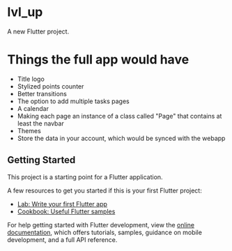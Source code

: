 # lvl_up

A new Flutter project.

# Things the full app would have

- Title logo
- Stylized points counter
- Better transitions
- The option to add multiple tasks pages
- A calendar
- Making each page an instance of a class called "Page" that contains at least the navbar
- Themes
- Store the data in your account, which would be synced with the webapp

## Getting Started

This project is a starting point for a Flutter application.

A few resources to get you started if this is your first Flutter project:

- [Lab: Write your first Flutter app](https://docs.flutter.dev/get-started/codelab)
- [Cookbook: Useful Flutter samples](https://docs.flutter.dev/cookbook)

For help getting started with Flutter development, view the
[online documentation](https://docs.flutter.dev/), which offers tutorials,
samples, guidance on mobile development, and a full API reference.
